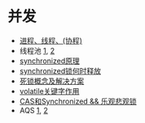 # 并发
- [进程、线程、(协程)](https://snailclimb.gitee.io/javaguide/#/docs/java/Multithread/JavaConcurrencyBasicsCommonInterviewQuestionsSummary?id=_1-%e4%bb%80%e4%b9%88%e6%98%af%e7%ba%bf%e7%a8%8b%e5%92%8c%e8%bf%9b%e7%a8%8b)
- 线程池
[1](https://zhuanlan.zhihu.com/p/73990200), [2](https://snailclimb.gitee.io/javaguide/#/docs/java/Multithread/JavaConcurrencyAdvancedCommonInterviewQuestions?id=_4-%e7%ba%bf%e7%a8%8b%e6%b1%a0)
- [synchronized原理]()
- [synchronized锁何时释放](https://www.jianshu.com/p/888469ebe713)
- [死锁概念及解决方案]()
- [volatile关键字作用](https://snailclimb.gitee.io/javaguide/#/docs/java/Multithread/JavaConcurrencyAdvancedCommonInterviewQuestions?id=_12-%e8%af%b4%e8%af%b4%e8%87%aa%e5%b7%b1%e6%98%af%e6%80%8e%e4%b9%88%e4%bd%bf%e7%94%a8-synchronized-%e5%85%b3%e9%94%ae%e5%ad%97%ef%bc%8c%e5%9c%a8%e9%a1%b9%e7%9b%ae%e4%b8%ad%e7%94%a8%e5%88%b0%e4%ba%86%e5%90%97)
- [CAS和Synchronized && 乐观悲观锁](https://snailclimb.gitee.io/javaguide/#/docs/essential-content-for-interview/%E9%9D%A2%E8%AF%95%E5%BF%85%E5%A4%87%E4%B9%8B%E4%B9%90%E8%A7%82%E9%94%81%E4%B8%8E%E6%82%B2%E8%A7%82%E9%94%81?id=%e4%b9%90%e8%a7%82%e9%94%81%e5%b8%b8%e8%a7%81%e7%9a%84%e4%b8%a4%e7%a7%8d%e5%ae%9e%e7%8e%b0%e6%96%b9%e5%bc%8f)
- AQS
[1](https://snailclimb.gitee.io/javaguide/#/docs/java/Multithread/JavaConcurrencyAdvancedCommonInterviewQuestions?id=_6-aqs), [2](https://www.cnblogs.com/waterystone/p/4920797.html)
